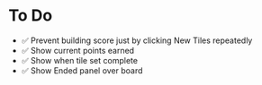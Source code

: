 To Do
=====

- ✅ Prevent building score just by clicking New Tiles repeatedly
- ✅ Show current points earned
- ✅ Show when tile set complete
- ✅ Show Ended panel over board